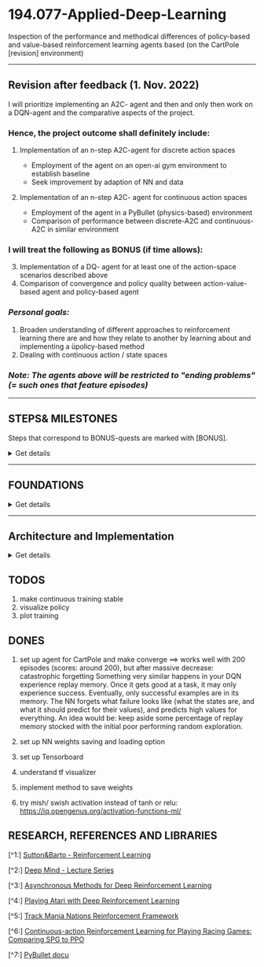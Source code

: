 # 194.077-Applied-Deep-Learning
Inspection of the performance and methodical differences of policy-based and value-based reinforcement learning agents based (on the CartPole [revision] environment)
____________________________________________________________________________________
## Revision after feedback (1. Nov. 2022)

I will prioritize implementing an A2C- agent and then and only then work on a DQN-agent and the comparative aspects of the project. 
### Hence, the project outcome shall definitely include:

1) Implementation of an n-step A2C-agent for discrete action spaces
    * Employment of the agent on an open-ai gym environment to establish baseline
    * Seek improvement by adaption of NN and data

2) Implementation of an n-step A2C- agent for continuous action spaces
    * Employment of the agent in a PyBullet (physics-based) environment
    * Comparison of performance between discrete-A2C and continuous-A2C in similar environment

### I will treat the following as BONUS (if time allows):

3) Implementation of a DQ- agent for at least one of the action-space scenarios described above
4) Comparison of convergence and policy quality between action-value-based agent and policy-based agent

### *Personal goals:*
1) Broaden understanding of different approaches to reinforcement learning there are
and how they relate to another by learning about and implementing a üpolicy-based method
2) Dealing with continuous action / state spaces

### *Note: The agents above will be restricted to "ending problems" (= such ones that feature episodes)*
____________________________________________________________________________________
## STEPS& MILESTONES
Steps that correspond to BONUS-quests are marked with [BONUS].

<details><summary>Get details</summary>

### 1. Solidify understanding about policy-based methods

<details><summary>Get details</summary>
 
*planned:* 10h *actual:* ~15h
 
While I have some experience with Q-learning and DQ-learning agents, I have not implemented algorithms from the policy-based family.
* **How:** read relevant chapters in Sutton& Barto (2nd edition)[^1], follow relevant lecture material (Deep Mind - Lecture Series) [^2]
* **Result:** I composed a little introduction to policy-based methods to document the underlying theory [here](#foundations)

</details>


### 2. Set error-metric

<details><summary>Get details</summary>
 
*planned:* 5h *actual:* 2h 

* **Policy success:** for gym- environments is defined in literature (f.e. CartPole-v1: $reward>=200$ per episode)
* **Convergence:** $loss_{total} = loss_{actor} + loss_{critic} + loss_{entropy}$. I measure the total loss per batch (a constant number of steps) and while i refrain from setting a numberic goal here, the metrics behavior over time should clearly indicate whether the agent reached a stable state
</details>

### 3. Decide for an environment

<details><summary>Get details</summary>

*planned:* 8h *actual:* 8h

At the start I wanted to work with an TrackMania Nations [^5] framework. Due to exptected extensive GPU training time (5h), I downgraded to PyBullet's implementation of RacecarBullet [^7] only to realize that documentation is barely comprehensive and some methods necessary to wrap it into a gym-env were not provided, which in turn led me to be content with the classical CartPoleEnv.

I overestimated the importance of this step in the beginning, because I had not yet understood the requirements that would allow an environment to be used as an experimental basis:
* simple: we don't want to train for hours every time we implement a tiny change
* well documented
* visualizable
* available in both continuous and discrete action-space version

For the start it does not matter much how fascinating an environment might be, the methods are the same no matter how large the state- and action-spaces. 
In order to proof functionality we will have to start on simple tasks anyways.
</details>

### 4. Hacking time I - discrete action-space A2C agent

<details><summary>Get details</summary>
 
*planned:* 15h *actual:* ~17h (10h + 3h + 4h)

* Implement the A2C- agent for discrete action spaces.
* Set up training-data-visualisation (Tensorboard) and policy-saving infrastructure.
* Read about posssible improvements and implement them

</details>

### 5. Hacking time II - continuous action-space A2C agent
<details><summary>Get details</summary>
 
*planned:* 12h *actual:* 20h (and at current point not fully functional)

Making this work appears to demand way more than just adapting NN-output, call and loss functions.

After implementing and experimenting with:
* state normalization
* batch normalization
* reward customization: introduction of penalties for terminal states
* network architecture: addtional layers, nodes/layer
* learning rates
* loss weights
* introduce gradient clipping in Adam-optimizer
* utilization of tow implementations of the same environment
* pretraining of critic-NN

..the agent for ContinuousCartPole went from basically no learning to good learning within the first 100 episodes, just to collapse after
</details>
 

### 7. [BONUS] Hacking time III 
<details><summary>Get details</summary>
 
*planned:* 12h *actual: /*

* Implement DQ- agent.
* form hypotheis on behaviour compared to policy-based method  
 
</details>

### 6. Policy performance and convergence analysis/ [BONUS] comparative study
<details><summary>Get details</summary>
 
*planned:* 10h *actual: *

* Train and document agent performance and convergence for different versions 
* Implement test function that will run best agent
* Verify results by visualisation of the policy
</details>

### 8. Results 
<details><summary>Get details</summary>
 
*planned:* 6h *actual:*

Bring results into form for delivery of Assignment 2
</details>

### 9. Presentation 
<details><summary>Get details</summary>
 
*planned:* 4h *actual:

Prepare for presentation.
</details>

### 10. Application/ Visualisation
<details><summary>Get details</summary>
 
 *planned:* 6h

* Make a comparing demonstration of policies obtained by policy- vs action-value-based agent
* If possible highlight actions that demonstrate significant peculiarities of the respective agent 

</details>

_____________________________________________________________________________________
## Sum of steps: *planned* ~80h *actual* ~

</details>

_____________________________________________________________________________________
## FOUNDATIONS
<details><summary>Get details</summary>

### General overview:

1) Model-based (focus on transition function between states, tough to go from model to actual policy)
2) Value-based (learn action-value function, easy to derive policy from the a-v-function, but the value function might be very complex, even if policy is super simple ==> sometimes not efficient in learning)
3) Policy-based (we don't learn the value, but simply the policy that optimizes the value)

1 and 2 don't focus on the real objective: policy

### Policy-Based:
#### Method Derivation:

1) Parametrize policy directly: $pi_{theta}(a|s)=p(a|s,theta)$
sigma: NN-weights

2) What do we learn exactly? 
2.1) We define performance $J1(sigma)=v_{pi_{theta}}(s)$ for the starting state 1. We might want this performance measure to be maximized.
2.2) Or the want the weighted average performance of the state-space to be maximized: $J_{average}(theta)= integral_{over_{mü}}*v_{pi_{theta}}(s)$ with mü being the partition of time we spent in a certain state when following our policy. ==> a natural approach, since we want to do well in the states that appear often

3) Now that we have set the objective, we need to optimize the policy in a way to fulfill our demand. Gradient accent is useful (since we want to find a maximum): $delta(theta)=gradient_{theta}(J(theta))$

4) How to estimate the gradient? It might sound natural to sample from the policy, obtain a reward R and derive R with respect to all $theta_i$. However, that's not possible since R is a numeric value. Instead we use mathematical identity that allows to build the gradient over the expected reward instead of the the expected gradient of the reward (see Sutton&Barto page 325). This is called "score function trick"
 
5) We want to make 4) useful for sequential rewards and get rid of the sum. Turns out that we can adapt the update-formula in a way that rids of of the quality function and only uses the reward instead. (p.327) The Gradient theorem states now that we can replace the reward with the value function v.

6) We now introduce baselines in order to reduce variance in the update: Let's introduce the baseline function $b(s)=V(s)$ (which doesn't depend on the action).We define b to be the Monte Carlo return (=average reward over whole episode). The advantage is defined as $Q(s,a)-V(s)=R_{t+1}+gamma*V_{s+1}-V_{s}$. The latter can be estimated by TD learning (=critic)


#### Actor-Critic[^3]
~on policy~
Actor: learns policy; updates $theta$
Critic: learns value; updates $w$

"Advantage"-A2C: state $s$ has a value $V(s)$ and state-action $a|s$ has a value $Q(a|s)$. If we subtract $A=Q-V$, we obtain the the advantage $A$ of taking action $a$

Learning the two functions ($A(s)$ and $pi(s)$) is usually done simultaneously, but it might be useful to first learn value-function well, before starting to learn to policy.
 
*Notes:* 
* if we let multiple agents explore multiple instances of the same environment and let dem update the shared policy asynchronously training time can be decreased and effects in a single agent can be averaged out. This is called A3C.
* We need on policy targets (from that exact same step), off policy will introduce bias
* Dataset needs to be GOOD, because a single timestep with bad policy can destroy the process ever after (Trust region policy ==> $pi_{t+1}$ not very different from $pi_t$)
* Gaussian Policies

### Usefulness (in comparison to action-value-based methods)

*Downsides*

* Tougher to get off the ground 
* Policy does not capture any information about the environment ==> so as soon as environment changes, policy might be useless
* As a result: inefficient use of samples (datapoint might not be very useful to the policy, but it might teach a lot about the world) ==> to use this more advanced policy-based-agents also learn value function parallel to policy (A2C does this, PPO does not)

*Advantages*

* Policy might turn out to be very simple
* Agent can naturally handle continuous action spaces
* Agent can learn stochastic policies ==> There are simply grid world situations where deterministic policies cannot distinguish seemingly equal states and the agent will end up in a deadlock. Random movement in such an undistinguishable state might be better here. Second example: Pokergame (we might want to include stochastic actions in order to decrease predictability)
* Agent can learn appropriate levels of exploration (probability for randomness can be different in every state, which isn't possible in value-based policies)
 
____________________________________________________________________________________

</details>

_____________________________________________________________________________________
## Architecture and Implementation
<details><summary>Get details</summary>

### Elements we need for an n-step A2C:
 
1) State representation: $S_t$. Does not only have to be the current observation, but maybe also the prior state (=recurrent network?) $(S_{t-1},O_t)->S_t$

2) 2NNs: value- and a policy network (critic(w) and actor(theta)) $S -> v$, $S -> pi$

3) Loss functions (for 1-step A2C): 
 
   3.1) Critic: We want $TD=R_{t}+gamma*V_{s+1}-V_{s}=A(s,a)$ to be minimal, which is why we define the loss function as $MSE(A)=A(s,a)^2$
 
   3.2) Actor: (min 1:16 [^2]) We have to generate a "semi-gradient"=loss from our defined gradient (since Tensorflow optimizers demand one). We do this by multiplying the advantage with the likelihood of taking the action taken: $A(s,a_t)*log_prob(a_t|s_t)$. This makes sense intuitevely, if the agent decided on an unlikely action (under current policy) but obtained a large advantage from doing so, the loss will be high (we want the policy to be changed towards: High-advantage-yielding actions shall correspond to high probabilities)
   
4) Loss functions (for n-step A2C): 
  4.1) Critic: $R_{t}+R_{t+1}*gamma+ .. +R_{t+n-1}*gamma^{n-1}+gamma^{n}*V_{s+n}*-V_{s}$
  4.2) Actor:$\sum{log_prob(a_t|s_t)}*A(s,a_t)$  for $t=t,..,t+n$

!NOTE!: In order to enable more efficient training and computations we will use only one NN. Only the last network layer(s) will be different in order to faciliate distinct propability or value output (branches). But what does this mean for the loss functions? We simply sum them up: $loss_{total} = loss_{actor}+loss_{critic}$

Note: If we want to penalise large differences between $P(a_{chosen}|s)-P(_i|s)$, we add a term for the entropy-loss (this should increase stability)

### Algorithm
#### for ending problems (such as the PoleCart, which terminates once the stick is inclined too far to one side)
 1) initialize $s_0$
 2) initialize trace vectors (storage units for store $r_t,..,r_{t+n}$ and $$V_t,..,V_{t+n}$
 3) Loop while $s_t$ is not terminal
 
 3.1) compute action propabilities $probs_a=pi(.|s)$
 
 3.2) choose action $a_t$ by randomly sampling from distribution
 
 3.3) take action $a_t$, observe $r,s_{t+1}$
 
 3.4) append $r_t$ $V_t$ to trace vectors
 
 3.5) if len(trace vectors)== batch.size: perform weight update in NN; clear trace vectors
 
 3.6) $s_t=s_{t+1}$
 
#### adapting for continuing problems (such as the BulletHopper)
 "for continuing problems without episode boundaries we need
 to define performance in terms of the average rate of reward per time step" [^1]
 
 Why and what exactly does that mean?
 
 
 
### Classes and files 
 
 1) **agent()** initiate agent, define NN and it's related functions (call, value/action), loss functions 
 
 2) **train()** initiate environment, training-loop, holds options for NN-architecuture / normalization / policy-saving and -loading

___________________________________________________________________________________
</details>
 
## TODOS
1) make continuous training stable
2) visualize policy
3) plot training

## DONES
1) set up agent for CartPole and make converge
 ==> works well with 200 episodes (scores: around 200), but after massive decrease: catastrophic forgetting
 Something very similar happens in your DQN experience replay memory. Once it gets good at a task, it may only experience success. Eventually, only successful examples are in its memory. The NN forgets what failure looks like (what the states are, and what it should predict for their values), and predicts high values for everything. An idea would be: keep aside some percentage of replay memory stocked with the initial poor performing random exploration.
 
2) set up NN weights saving and loading option
3) set up Tensorboard

1) understand tf visualizer
2) implement method to save weights
3) try mish/ swish activation instead of tanh or relu: https://iq.opengenus.org/activation-functions-ml/



## RESEARCH, REFERENCES AND LIBRARIES

 [^1:] [Sutton&Barto - Reinforcement Learning](https://inst.eecs.berkeley.edu/~cs188/sp20/assets/files/SuttonBartoIPRLBook2ndEd.pdf)
 
 [^2:] [Deep Mind - Lecture Series](https://www.youtube.com/watch?v=bRfUxQs6xIM)
 
 [^3:] [Asynchronous Methods for Deep Reinforcement Learning](https://paperswithcode.com/paper/asynchronous-methods-for-deep-reinforcement)
 
 [^4:] [Playing Atari with Deep Reinforcement Learning](https://paperswithcode.com/paper/playing-atari-with-deep-reinforcement)
 
 [^5:] [Track Mania Nations Reinforcement Framework](https://github.com/trackmania-rl/tmrl)
 
 [^6:] [Continuous-action Reinforcement Learning for
Playing Racing Games: Comparing SPG to PPO](https://arxiv.org/pdf/2001.05270v1.pdf)
 
 [^7:] [PyBullet docu](https://docs.google.com/document/d/10sXEhzFRSnvFcl3XxNGhnD4N2SedqwdAvK3dsihxVUA/edit#heading=h.2ye70wns7io3)
